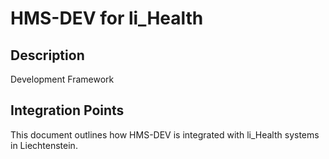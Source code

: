 # HMS-DEV for li_Health

## Description

Development Framework

## Integration Points

This document outlines how HMS-DEV is integrated with li_Health systems in Liechtenstein.
